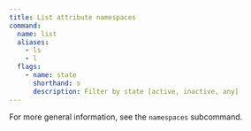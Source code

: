 ```yaml
---
title: List attribute namespaces
command:
  name: list
  aliases:
    - ls
    - l
  flags:
    - name: state
      shorthand: s
      description: Filter by state [active, inactive, any]
---
```


For more general information, see the `namespaces` subcommand.
